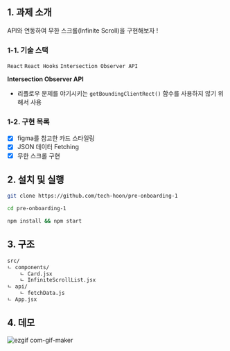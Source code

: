 ## 1. 과제 소개

API와 연동하여 무한 스크롤(Infinite Scroll)을 구현해보자 !

### 1-1. 기술 스택

`React` `React Hooks` `Intersection Observer API`

**Intersection Observer API**

- 리플로우 문제를 야기시키는 `getBoundingClientRect()` 함수를 사용하지 않기 위해서 사용

### 1-2. 구현 목록

- [x] figma를 참고한 카드 스타일링
- [x] JSON 데이터 Fetching
- [x] 무한 스크롤 구현

## 2. 설치 및 실행

```bash
git clone https://github.com/tech-hoon/pre-onboarding-1

cd pre-onboarding-1

npm install && npm start
```

## 3. 구조

```html
src/
ㄴ components/
	ㄴ Card.jsx
	ㄴ InfiniteScrollList.jsx
ㄴ api/
	ㄴ fetchData.js
ㄴ App.jsx
```

## 4. 데모

![ezgif com-gif-maker](https://user-images.githubusercontent.com/19265753/127101541-ac42fa8b-0603-47c7-9624-4a05e7514592.gif)
